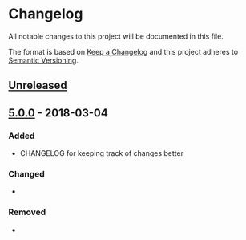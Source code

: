 # Changelog
All notable changes to this project will be documented in this file.

The format is based on [Keep a Changelog](http://keepachangelog.com/en/1.0.0/)
and this project adheres to [Semantic Versioning](http://semver.org/spec/v2.0.0.html).

## [Unreleased]

## [5.0.0] - 2018-03-04
### Added
- CHANGELOG for keeping track of changes better

### Changed
- 

### Removed
- 

[Unreleased]: https://github.com/olivierlacan/keep-a-changelog/compare/4.2.0...HEAD
[5.0.0]: https://github.com/olivierlacan/keep-a-changelog/compare/4.2.0...v5.0.0
